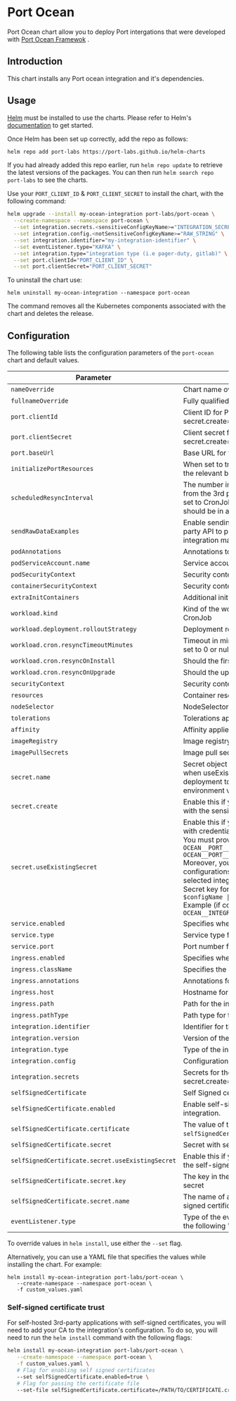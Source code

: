 # Port Ocean

Port Ocean chart allow you to deploy Port intergations that were developed with [Port Ocean Framewok](https://github.com/port-labs/port-ocean.git) .

## Introduction

This chart installs any Port ocean integration and it's dependencies.

## Usage

[Helm](https://helm.sh) must be installed to use the charts.  Please refer to
Helm's [documentation](https://helm.sh/docs) to get started.

Once Helm has been set up correctly, add the repo as follows:

```bash showLineNumbers
helm repo add port-labs https://port-labs.github.io/helm-charts
```

If you had already added this repo earlier, run `helm repo update` to retrieve
the latest versions of the packages.  You can then run `helm search repo
port-labs` to see the charts.

Use your `PORT_CLIENT_ID` & `PORT_CLIENT_SECRET` to install the chart, with the following command:

```bash showLineNumbers
helm upgrade --install my-ocean-integration port-labs/port-ocean \
  --create-namespace --namespace port-ocean \
  --set integration.secrets.<sensitiveConfigKeyName>="INTEGRATION_SECRET" \
  --set integration.config.<notSensitiveConfigKeyName>="RAW_STRING" \
  --set integration.identifier="my-integration-identifier" \
  --set eventListener.type="KAFKA" \
  --set integration.type="integration type (i.e pager-duty, gitlab)" \
  --set port.clientId="PORT_CLIENT_ID" \
  --set port.clientSecret="PORT_CLIENT_SECRET"
```

To uninstall the chart use:

    helm uninstall my-ocean-integration --namespace port-ocean

The command removes all the Kubernetes components associated with the chart and deletes the release.

## Configuration

The following table lists the configuration parameters of the `port-ocean` chart and default values.

| Parameter                                        | Description                                                                                                                                                                                                                                                                                                                                                                                                                                                                                        | Default                     |
|--------------------------------------------------|----------------------------------------------------------------------------------------------------------------------------------------------------------------------------------------------------------------------------------------------------------------------------------------------------------------------------------------------------------------------------------------------------------------------------------------------------------------------------------------------------|-----------------------------|
| `nameOverride`                                   | Chart name override.                                                                                                                                                                                                                                                                                                                                                                                                                                                                               | `""`                        |
| `fullnameOverride`                               | Fully qualified app name override.                                                                                                                                                                                                                                                                                                                                                                                                                                                                 | `""`                        |
| `port.clientId`                                  | Client ID for Port API authentication (irrelevant if secret.create=false).                                                                                                                                                                                                                                                                                                                                                                                                                         |                             |
| `port.clientSecret`                              | Client secret for Port API authentication (irrelevant if secret.create=false).                                                                                                                                                                                                                                                                                                                                                                                                                     |                             |
| `port.baseUrl`                                   | Base URL for the Port API.                                                                                                                                                                                                                                                                                                                                                                                                                                                                         | `https://api.getport.io/v1` |
| `initializePortResources`                        | When set to true, creates a default JQ mapping and the relevant blueprints                                                                                                                                                                                                                                                                                                                                                                                                                         | `true`                      |
| `scheduledResyncInterval`                        | The number in minutes to reschedule and poll data from the 3rd party system. When workload.kind is set to CronJob this parameter is required and should be in a format of a cron string                                                                                                                                                                                                                                                                                                            | `null`                      |
| `sendRawDataExamples`                            | Enable sending raw data examples from the third party API to port for testing and managing the integration mapping                                                                                                                                                                                                                                                                                                                                                                                 | `true`                      |
| `podAnnotations`                                 | Annotations to be added to the pod.                                                                                                                                                                                                                                                                                                                                                                                                                                                                | `{}`                        |
| `podServiceAccount.name`                         | Service account to attach to the pod.                                                                                                                                                                                                                                                                                                                                                                                                                                                            | `null`                      |
| `podSecurityContext`                             | Security context applied to the pod.                                                                                                                                                                                                                                                                                                                                                                                                                                                               | `{}`                        |
| `containerSecurityContext`                       | Security context applied to the container.                                                                                                                                                                                                                                                                                                                                                                                                                                                         | `{}`                        |
| `extraInitContainers`                            | Additional init containers to be added to the pod.                                                                                                                                                                                                                                                                                                                                                                                                                                                 | `[]`                        |
| `workload.kind`                                  | Kind of the workload. Can be either Deployment or CronJob                                                                                                                                                                                                                                                                                                                                                                                                                                          | `Deployment`                |
| `workload.deployment.rolloutStrategy`            | Deployment rollout strategy.                                                                                                                                                                                                                                                                                                                                                                                                                                                                       | `Recreate`                  |
| `workload.cron.resyncTimeoutMinutes`             | Timeout in minutes for the resync cron job. When set to 0 or null, the cron job will not have a timeout.                                                                                                                                                                                                                                                                                                                                                                                           | `60`                        |
| `workload.cron.resyncOnInstall`                  | Should the first instllation trigger a resync job.                                                                                                                                                                                                                                                                                                                                                                                                                                                 | `true`                      |
| `workload.cron.resyncOnUpgrade`                  | Should the upgrade trigger a resync job.                                                                                                                                                                                                                                                                                                                                                                                                                                                           | `true`                      |
| `securityContext`                                | Security context applied to the container.                                                                                                                                                                                                                                                                                                                                                                                                                                                         | `{}`                        |
| `resources`                                      | Container resource requests and limits.                                                                                                                                                                                                                                                                                                                                                                                                                                                            | `{}`                        |
| `nodeSelector`                                   | NodeSelector applied to the pod.                                                                                                                                                                                                                                                                                                                                                                                                                                                                   | `{}`                        |
| `tolerations`                                    | Tolerations applied to the pod.                                                                                                                                                                                                                                                                                                                                                                                                                                                                    | `[]`                        |
| `affinity`                                       | Affinity applied to the pod.                                                                                                                                                                                                                                                                                                                                                                                                                                                                       | `{}`                        |
| `imageRegistry`                                  | Image registry override.                                                                                                                                                                                                                                                                                                                                                                                                                                                                           | `""`                        |
| `imagePullSecrets`                               | Image pull secrets                                                                                                                                                                                                                                                                                                                                                                                                                                                                                 | `[]`                        |
| `secret.name`                                    | Secret object name. Can also be a list of strings when useExistingSecret is set to true, allowing the deployment to pull multiple secrets into the environment variables                                                                                                                                                                                                                                                                                                                           | `""`                        |
| `secret.create`                                  | Enable this if you wish the chart to create a secret with the sensitive configurations.                                                                                                                                                                                                                                                                                                                                                                                                            | `true`                      |
| `secret.useExistingSecret`                       | Enable this if you wish to create your own secret with credentials.<br>You must provide the following secrets:<br>`OCEAN__PORT__CLIENT_ID`<br>`OCEAN__PORT__CLIENT_SECRET`<br>Moreover, you need to provide sensitive configurations (required ones are **MUST**) for the selected integration:<br>Secret key format:`OCEAN__INTEGRATION__CONFIG__{{ $configName \| snakecase \| upper }}`<br>Example (if config name is `clusterConfMapping`): `OCEAN__INTEGRATION__CONFIG__CLUSTER_CONF_MAPPING` | `false`                     |
| `service.enabled`                                | Specifies whether the service is enabled or not.                                                                                                                                                                                                                                                                                                                                                                                                                                                   | `true`                      |
| `service.type`                                   | Service type for the Port application.                                                                                                                                                                                                                                                                                                                                                                                                                                                             | `ClusterIP`                 |
| `service.port`                                   | Port number for the service.                                                                                                                                                                                                                                                                                                                                                                                                                                                                       | `8000`                      |
| `ingress.enabled`                                | Specifies whether the ingress is enabled or not.                                                                                                                                                                                                                                                                                                                                                                                                                                                   | `false`                     |
| `ingress.className`                              | Specifies the ingress ClassName.                                                                                                                                                                                                                                                                                                                                                                                                                                                                   | `""`                        |
| `ingress.annotations`                            | Annotations for the ingress object.                                                                                                                                                                                                                                                                                                                                                                                                                                                                | `{}`                        |
| `ingress.host`                                   | Hostname for the ingress.                                                                                                                                                                                                                                                                                                                                                                                                                                                                          | `null`                      |
| `ingress.path`                                   | Path for the ingress.                                                                                                                                                                                                                                                                                                                                                                                                                                                                              | `/`                         |
| `ingress.pathType`                               | Path type for the ingress.                                                                                                                                                                                                                                                                                                                                                                                                                                                                         | `Prefix`                    |
| `integration.identifier`                         | Identifier for the integration.                                                                                                                                                                                                                                                                                                                                                                                                                                                                    | `""`                        |
| `integration.version`                            | Version of the integration.                                                                                                                                                                                                                                                                                                                                                                                                                                                                        | `""`                        |
| `integration.type`                               | Type of the integration. i.e (`pager-duty`)                                                                                                                                                                                                                                                                                                                                                                                                                                                        | `""`                        |
| `integration.config`                             | Configuration for the integration.                                                                                                                                                                                                                                                                                                                                                                                                                                                                 | `{}`                        |
| `integration.secrets`                            | Secrets for the integration (irrelevant if secret.create=false).                                                                                                                                                                                                                                                                                                                                                                                                                                   | `{}`                        |
| `selfSignedCertificate`                          | Self Signed certificate for the integration                                                                                                                                                                                                                                                                                                                                                                                                                                                        | `{}`                        |
| `selfSignedCertificate.enabled`                  | Enable self-signed certificate trust for the integration.                                                                                                                                                                                                                                                                                                                                                                                                                                          | `false`                     |
| `selfSignedCertificate.certificate`              | The value of the self-signed certificate (only when `selfSignedCertificate.enabled=true`)                                                                                                                                                                                                                                                                                                                                                                                                          | `""`                        |
| `selfSignedCertificate.secret`                   | Secret with self-signed certificate                                                                                                                                                                                                                                                                                                                                                                                                                                                                | `{}`                        |
| `selfSignedCertificate.secret.useExistingSecret` | Enable this if you wish to use your own secret with the self-signed certificate                                                                                                                                                                                                                                                                                                                                                                                                                    | `false`                     |
| `selfSignedCertificate.secret.key`               | The key in the existing self-signed certificate secret                                                                                                                                                                                                                                                                                                                                                                                                                                             | `crt`                       |
| `selfSignedCertificate.secret.name`              | The name of an existing secret containing the self-signed certificate                                                                                                                                                                                                                                                                                                                                                                                                                              | `""`                        |
| `eventListener.type`                             | Type of the event listener for the integration, one of the following "WEBHOOK" / "KAFKA" / "SAMPLE"                                                                                                                                                                                                                                                                                                                                                                                                | `"KAFKA"`                   |

To override values in `helm install`, use either the `--set` flag.

Alternatively, you can use a YAML file that specifies the values while installing the chart. For example:

    helm install my-ocean-integration port-labs/port-ocean \
       --create-namespace --namespace port-ocean \
       -f custom_values.yaml


### Self-signed certificate trust
For self-hosted 3rd-party applications with self-signed certificates, you will need to add your CA to the integration's configuration. 
To do so, you will need to run the `helm install` command with the following flags:

```sh
helm install my-ocean-integration port-labs/port-ocean \
   --create-namespace --namespace port-ocean \
   -f custom_values.yaml \ 
   # Flag for enabling self signed certificates
   --set selfSignedCertificate.enabled=true \ 
   # Flag for passing the certificate file
   --set-file selfSignedCertificate.certificate=/PATH/TO/CERTIFICATE.crt
```

